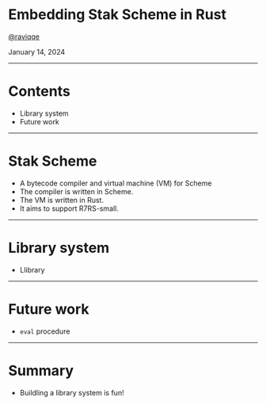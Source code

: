 # Embedding Stak Scheme in Rust

[@raviqqe](https://github.com/raviqqe)

January 14, 2024

---

# Contents

- Library system
- Future work

---

# Stak Scheme

- A bytecode compiler and virtual machine (VM) for Scheme
- The compiler is written in Scheme.
- The VM is written in Rust.
- It aims to support R7RS-small.

---

# Library system

- Llibrary

---

# Future work

- `eval` procedure

---

# Summary

- Buildling a library system is fun!

